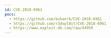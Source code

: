 ```yaml
---
id: CVE-2018-6961
pocs:
  - https://github.com/bokanrb/CVE-2018-6961
  - https://github.com/r3dxpl0it/CVE-2018-6961
  - https://www.exploit-db.com/raw/44959
---
```


